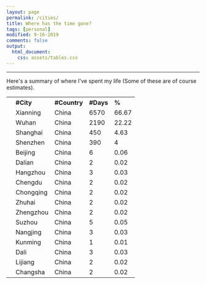 ```yaml
---
layout: page
permalink: /cities/
title: Where has the time gone?
tags: [personal]
modified: 9-16-2019
comments: false
output:
  html_document:
    css: assets/tables.css
---
```


----

Here's a summary of where I've spent my life (Some of these are of course estimates).

<div class="table-users">

   <table cellspacing="0">
      <tr>
         <th align="left">
            <b></b>
         </th>
         <th align="left">
            <b>#City</b>
         </th>
         <th align="left">
            <b>#Country</b>
         </th>
         <th align="left">
            <b>#Days</b>
         </th>
         <th align="left">
            <b>%</b>
         </th>
      </tr>
      <tr>
         <td><img src="{{site.baseurl}}/images/country/china.png" alt="" /></td>
         <td>Xianning</td>
         <td>China</td>
         <td>6570</td>
         <td>66.67</td>
      </tr>
	  <tr>
         <td><img src="{{site.baseurl}}/images/country/china.png" alt="" /></td>
         <td>Wuhan</td>
         <td>China</td>
         <td>2190</td>
         <td>22.22</td>
      </tr>
	  <tr>
         <td><img src="{{site.baseurl}}/images/country/china.png" alt="" /></td>
         <td>Shanghai</td>
         <td>China</td>
         <td>450</td>
         <td>4.63</td>
      </tr>
	  <tr>
         <td><img src="{{site.baseurl}}/images/country/china.png" alt="" /></td>
         <td>Shenzhen</td>
         <td>China</td>
         <td>390</td>
         <td>4</td>
      </tr>
	  <tr>
         <td><img src="{{site.baseurl}}/images/country/china.png" alt="" /></td>
         <td>Beijing</td>
         <td>China</td>
         <td>6</td>
         <td>0.06</td>
      </tr>
	  <tr>
         <td><img src="{{site.baseurl}}/images/country/china.png" alt="" /></td>
         <td>Dalian</td>
         <td>China</td>
         <td>2</td>
         <td>0.02</td>
      </tr>
	  <tr>
         <td><img src="{{site.baseurl}}/images/country/china.png" alt="" /></td>
         <td>Hangzhou</td>
         <td>China</td>
         <td>3</td>
         <td>0.03</td>
      </tr>
	  <tr>
         <td><img src="{{site.baseurl}}/images/country/china.png" alt="" /></td>
         <td>Chengdu</td>
         <td>China</td>
         <td>2</td>
         <td>0.02</td>
      </tr>
	  <tr>
         <td><img src="{{site.baseurl}}/images/country/china.png" alt="" /></td>
         <td>Chongqing</td>
         <td>China</td>
         <td>2</td>
         <td>0.02</td>
      </tr>
	  <tr>
         <td><img src="{{site.baseurl}}/images/country/china.png" alt="" /></td>
         <td>Zhuhai</td>
         <td>China</td>
         <td>2</td>
         <td>0.02</td>
      </tr>
      <tr>
         <td><img src="{{site.baseurl}}/images/country/china.png" alt="" /></td>
         <td>Zhengzhou</td>
         <td>China</td>
         <td>2</td>
         <td>0.02</td>
      </tr>
	  <tr>
         <td><img src="{{site.baseurl}}/images/country/china.png" alt="" /></td>
         <td>Suzhou</td>
         <td>China</td>
         <td>5</td>
         <td>0.05</td>
      </tr>
	  <tr>
         <td><img src="{{site.baseurl}}/images/country/china.png" alt="" /></td>
         <td>Nangjing</td>
         <td>China</td>
         <td>3</td>
         <td>0.03</td>
      </tr>
	  <tr>
         <td><img src="{{site.baseurl}}/images/country/china.png" alt="" /></td>
         <td>Kunming</td>
         <td>China</td>
         <td>1</td>
         <td>0.01</td>
      </tr>
	  <tr>
         <td><img src="{{site.baseurl}}/images/country/china.png" alt="" /></td>
         <td>Dali</td>
         <td>China</td>
         <td>3</td>
         <td>0.03</td>
      </tr>
	  <tr>
         <td><img src="{{site.baseurl}}/images/country/china.png" alt="" /></td>
         <td>Lijiang</td>
         <td>China</td>
         <td>2</td>
         <td>0.02</td>
      </tr>
	  <tr>
         <td><img src="{{site.baseurl}}/images/country/china.png" alt="" /></td>
         <td>Changsha</td>
         <td>China</td>
         <td>2</td>
         <td>0.02</td>
      </tr>
   </table>
</div>